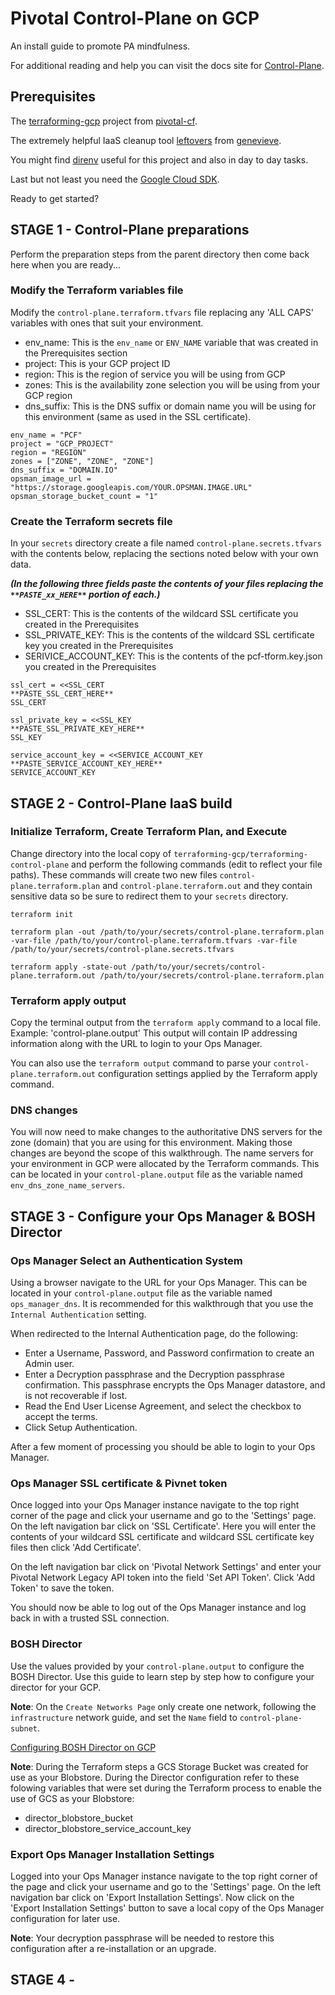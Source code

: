 # Pivotal Control-Plane on GCP

An install guide to promote PA mindfulness.

For additional reading and help you can visit the docs site for [Control-Plane](https://control-plane-docs.cfapps.io/).

## Prerequisites

The [terraforming-gcp](https://github.com/pivotal-cf/terraforming-gcp/) project from [pivotal-cf](https://github.com/pivotal-cf).

The extremely helpful IaaS cleanup tool [leftovers](https://github.com/genevieve/leftovers) from [genevieve](https://github.com/genevieve).

You might find [direnv](https://direnv.net/) useful for this project and also in day to day tasks.

Last but not least you need the [Google Cloud SDK](https://cloud.google.com/sdk/docs/).

Ready to get started?

## STAGE 1 - Control-Plane preparations

Perform the preparation steps from the parent directory then come back here when you are ready...

### Modify the Terraform variables file

Modify the `control-plane.terraform.tfvars` file replacing any 'ALL CAPS' variables with ones that suit your environment.

- env_name: This is the `env_name` or `ENV_NAME` variable that was created in the Prerequisites section
- project: This is your GCP project ID
- region: This is the region of service you will be using from GCP
- zones: This is the availability zone selection you will be using from your GCP region
- dns_suffix: This is the DNS suffix or domain name you will be using for this environment (same as used in the SSL certificate).

```
env_name = "PCF"
project = "GCP_PROJECT"
region = "REGION"
zones = ["ZONE", "ZONE", "ZONE"]
dns_suffix = "DOMAIN.IO"
opsman_image_url = "https://storage.googleapis.com/YOUR.OPSMAN.IMAGE.URL"
opsman_storage_bucket_count = "1"
```

### Create the Terraform secrets file

In your `secrets` directory create a file named `control-plane.secrets.tfvars` with the contents below, replacing the sections noted below with your own data.

__*(In the following three fields paste the contents of your files replacing the `**PASTE_xx_HERE**` portion of each.)*__

- SSL_CERT: This is the contents of the wildcard SSL certificate you created in the Prerequisites
- SSL_PRIVATE_KEY: This is the contents of the wildcard SSL certificate key you created in the Prerequisites
- SERIVICE_ACCOUNT_KEY: This is the contents of the pcf-tform.key.json you created in the Prerequisites

```
ssl_cert = <<SSL_CERT
**PASTE_SSL_CERT_HERE**
SSL_CERT

ssl_private_key = <<SSL_KEY
**PASTE_SSL_PRIVATE_KEY_HERE**
SSL_KEY

service_account_key = <<SERVICE_ACCOUNT_KEY
**PASTE_SERVICE_ACCOUNT_KEY_HERE**
SERVICE_ACCOUNT_KEY
```

## STAGE 2 - Control-Plane IaaS build

### Initialize Terraform, Create Terraform Plan, and Execute

Change directory into the local copy of `terraforming-gcp/terraforming-control-plane` and perform the following commands (edit to reflect your file paths). These commands will create two new files `control-plane.terraform.plan` and `control-plane.terraform.out` and they contain sensitive data so be sure to redirect them to your `secrets` directory.

```
terraform init

terraform plan -out /path/to/your/secrets/control-plane.terraform.plan -var-file /path/to/your/control-plane.terraform.tfvars -var-file /path/to/your/secrets/control-plane.secrets.tfvars

terraform apply -state-out /path/to/your/secrets/control-plane.terraform.out /path/to/your/secrets/control-plane.terraform.plan
```

### Terraform apply output

Copy the terminal output from the `terraform apply` command to a local file. Example: 'control-plane.output' This output will contain IP addressing information along with the URL to login to your Ops Manager.

You can also use the `terraform output` command to parse your `control-plane.terraform.out` configuration settings applied by the Terraform apply command.

### DNS changes

You will now need to make changes to the authoritative DNS servers for the zone (domain) that you are using for this environment. Making those changes are beyond the scope of this walkthrough. The name servers for your environment in GCP were allocated by the Terraform commands. This can be located in your `control-plane.output` file as the variable named `env_dns_zone_name_servers`.

## STAGE 3 - Configure your Ops Manager & BOSH Director

### Ops Manager Select an Authentication System

Using a browser navigate to the URL for your Ops Manager. This can be located in your `control-plane.output` file as the variable named `ops_manager_dns`. It is recommended for this walkthrough that you use the `Internal Authentication` setting.

When redirected to the Internal Authentication page, do the following:

- Enter a Username, Password, and Password confirmation to create an Admin user.
- Enter a Decryption passphrase and the Decryption passphrase confirmation. This passphrase encrypts the Ops Manager datastore, and is not recoverable if lost.
- Read the End User License Agreement, and select the checkbox to accept the terms.
- Click Setup Authentication.

After a few moment of processing you should be able to login to your Ops Manager.

### Ops Manager SSL certificate & Pivnet token

Once logged into your Ops Manager instance navigate to the top right corner of the page and click your username and go to the 'Settings' page. On the left navigation bar click on 'SSL Certificate'. Here you will enter the contents of your wildcard SSL certificate and wildcard SSL certificate key files then click 'Add Certificate'.

On the left navigation bar click on 'Pivotal Network Settings' and enter your Pivotal Network Legacy API token into the field 'Set API Token'. Click 'Add Token' to save the token.

You should now be able to log out of the Ops Manager instance and log back in with a trusted SSL connection.

### BOSH Director

Use the values provided by your `control-plane.output` to configure the BOSH Director. Use this guide to learn step by step how to configure your director for your GCP.

**Note**: On the `Create Networks Page` only create one network, following the `infrastructure` network guide, and set the `Name` field to `control-plane-subnet`.

[Configuring BOSH Director on GCP](https://docs.pivotal.io/pivotalcf/2-4/om/gcp/config-terraform.html)

**Note**: During the Terraform steps a GCS Storage Bucket was created for use as your Blobstore. During the Director configuration refer to these folowing variables that were set during the Terraform process to enable the use of GCS as your Blobstore:

- director_blobstore_bucket
- director_blobstore_service_account_key

### Export Ops Manager Installation Settings

Logged into your Ops Manager instance navigate to the top right corner of the page and click your username and go to the 'Settings' page. On the left navigation bar click on 'Export Installation Settings'. Now click on the 'Export Installation Settings' button to save a local copy of the Ops Manager configuration for later use.

**Note**: Your decryption passphrase will be needed to restore this configuration after a re-installation or an upgrade.

## STAGE 4 -
<!--- SAMPLE COMMENT --->
